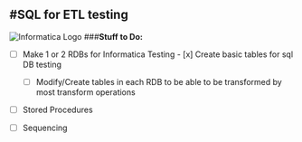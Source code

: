 #SQL for ETL testing
-----------------------------------------
![Informatica Logo](http://www.centroformazioneathena.it/images/icon1.jpg)
###**Stuff to Do:**
- [ ] Make 1 or 2 RDBs for Informatica Testing
        - [x] Create basic tables for sql DB testing
	- [ ] Modify/Create tables in each RDB to be able to be transformed by most transform operations
- [ ] Stored Procedures
- [ ] Sequencing 




